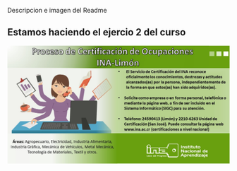 Descripcion e imagen del Readme
## Estamos haciendo el ejercio 2 del curso 
![afiche INA](Imagenes/AFICHECERTIFICACION2.jpg)
